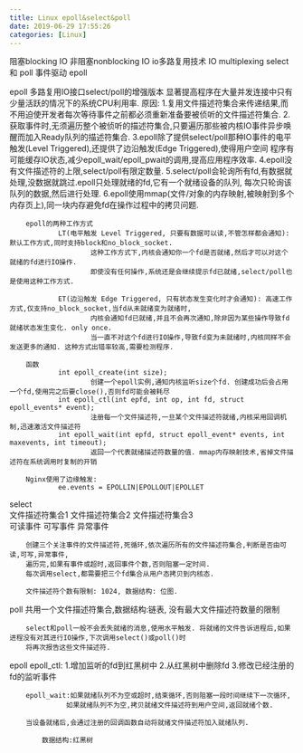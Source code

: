 ```yaml
---
title: Linux epoll&select&poll
date: 2019-06-29 17:55:26
categories: [Linux]
---
```


阻塞blocking IO
非阻塞nonblocking IO
io多路复用技术 IO multiplexing
        select 和 poll
事件驱动 epoll

epoll 多路复用IO接口select/poll的增强版本
        显著提高程序在大量并发连接中只有少量活跃的情况下的系统CPU利用率.
        原因: 1.复用文件描述符集合来传递结果,而不用迫使开发者每次等待事件之前都必须重新准备要被侦听的文件描述符集合.
              2.获取事件时,无须遍历整个被侦听的描述符集合,只要遍历那些被内核IO事件异步唤醒而加入Ready队列的描述符集合.
              3.epoll除了提供select/poll那种IO事件的电平触发(Level Triggered),还提供了边沿触发(Edge Triggered),使得用户空间
                程序有可能缓存IO状态,减少epoll_wait/epoll_pwait的调用,提高应用程序效率.
              4.epoll没有文件描述符的上限,select/poll有限定数量.
              5.select/poll会轮询所有fd,有数据就处理,没数据就跳过.epoll只处理就绪的fd,它有一个就绪设备的队列,
                每次只轮询该队列的数据,然后进行处理.
              6.epoll使用mmap(文件/对象的内存映射,被映射到多个内存页上),同一块内存避免fd在操作过程中的拷贝问题.
              
        epoll的两种工作方式
                LT(电平触发 Level Triggered, 只要有数据可以读,不管怎样都会通知): 默认工作方式,同时支持block和no_block_socket. 
                        这种工作方式下,内核会通知你一个fd是否就绪,然后才可以对这个就绪的fd进行IO操作. 
                        即使没有任何操作,系统还是会继续提示fd已就绪,select/poll也是使用这种工作方式.

                ET(边沿触发 Edge Triggered, 只有状态发生变化时才会通知): 高速工作方式,仅支持no_block_socket,当fd从未就绪变为就绪时,
                        内核会通知fd已就绪,并且不会再次通知,除非因为某些操作导致fd就绪状态发生变化. only once.
                        当一直不对这个fd进行IO操作,导致fd变为未就绪时,内核同样不会发送更多的通知. 这种方式出错率较高,需要检测程序.

        函数
                int epoll_create(int size);
                        创建一个epoll实例,通知内核监听size个fd. 创建成功后会占用一个fd,使用完之后要close(),否则fd可能会被耗尽
                int epoll_ctl(int epfd, int op, int fd, struct epoll_events* event);
                        注册每一个文件描述符,一旦某个文件描述符就绪,内核采用回调机制,迅速激活文件描述符
                int epoll_wait(int epfd, struct epoll_event* events, int maxevents, int timeout);
                        返回一个代表就绪描述符数量的值. mmap内存映射技术,省掉文件描述符在系统调用时复制的开销

        Nginx使用了边缘触发:
                ee.events = EPOLLIN|EPOLLOUT|EPOLLET

select  
        文件描述符集合1 文件描述符集合2 文件描述符集合3                
        可读事件        可写事件        异常事件

        创建三个关注事件的文件描述符,死循环,依次遍历所有的文件描述符集合,判断是否由可读,可写,异常事件,
        遍历完,如果有事件或超时,返回事件个数,否则阻塞一定时间.
        每次调用select,都需要把三个fd集合从用户态拷贝到内核态.

        文件描述符个数有限制: 1024, 数据结构: 位图.

poll
        共用一个文件描述符集合,数据结构:链表, 
        没有最大文件描述符数量的限制

        select和poll一般不会丢失就绪的消息,使用水平触发. 将就绪的文件告诉进程后,如果进程没有对其进行IO操作,下次调用select()或poll()时
        将再次报告这些文件描述符.

epoll
        epoll_ctl: 1.增加监听的fd到红黑树中
                   2.从红黑树中删除fd
                   3.修改已经注册的fd的监听事件

        epoll_wait:如果就绪队列不为空或超时,结束循环,否则阻塞一段时间继续下一次循环,
                  如果就绪队列不为空,拷贝就绪文件描述符到用户空间,返回就绪个数.

        当设备就绪后,会通过注册的回调函数自动将就绪文件描述符加入就绪队列.

            数据结构:红黑树










